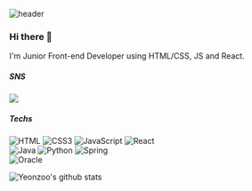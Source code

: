 ![header](https://capsule-render.vercel.app/api?type=transparent&fontColor=800080&height=300&section=header&text=Yeonju's%20GitHub&fontSize=90)
### Hi there 👋
I'm Junior Front-end Developer using HTML/CSS, JS and React.

##### SNS
<a href="https://velog.io/@jyj5232/series" target="_blank"><img src="https://img.shields.io/badge/Velog-20C997?style=flat-square&logo=Velog&logoColor=white"/></a>

##### Techs
<img alt="HTML" src="https://img.shields.io/badge/HTML-E34F26.svg?style=for-the-badge&logo=HTML5&logoColor-white"/> <img alt="CSS3" src="https://img.shields.io/badge/CSS3-FF9933.svg?style=for-the-badge&logo=CSS3&logoColor-white"/> <img alt="JavaScript" src="https://img.shields.io/badge/Javascript-F7Df1E.svg?style=for-the-badge&logo=JavaScript&logoColor-white"/> <img alt="React" src="https://img.shields.io/badge/React-61DAFB.svg?style=for-the-badge&logo=React&logoColor-white"/></br>
<img alt="Java" src="https://img.shields.io/badge/Java-007396.svg?style=for-the-badge&logo=Java&logoColor-white"/> <img alt="Python" src="https://img.shields.io/badge/Python-3776AB.svg?style=for-the-badge&logo=Python&logoColor-white"/> <img alt="Spring" src="https://img.shields.io/badge/Spring-6DB33F.svg?style=for-the-badge&logo=Spring&logoColor-white"/></br>
<img alt="Oracle" src ="https://img.shields.io/badge/Oracle-F80000.svg?&style=for-the-badge&logo=Oracle&logoColor=white"/>

![Yeonzoo's github stats](https://github-readme-stats.vercel.app/api?username=Yeonzoo0929&show_icons=true)
